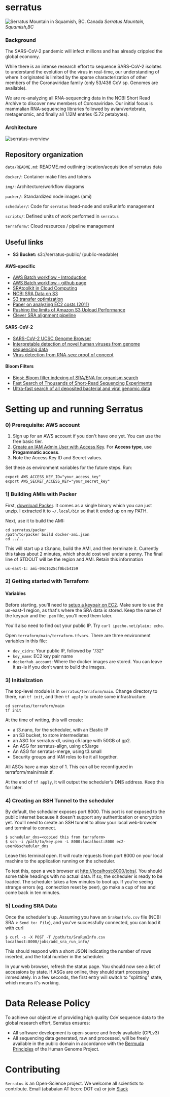 # serratus
![Serratus Mountain in Squamish, BC. Canada](img/serratus_logo.png)
*Serratus Mountain, Squamish,BC*

### Background
The SARS-CoV-2 pandemic will infect millions and has already crippled the global economy. 

While there is an intense research effort to sequence SARS-CoV-2 isolates to understand the evolution of the virus in real-time, our understanding of where it originated is limited by the sparse characterization of other members of the Coronaviridae family (only 53/436 CoV sp. Genomes are available).
 
We are re-analyzing all RNA-sequencing data in the NCBI Short Read Archive to discover new members of Coronaviridae. Our initial focus is mammalian RNA-sequencing libraries followed by avian/vertebrate, metagenomic, and finally all 1.12M entries (5.72 petabytes).

### Architecture
![serratus-overview](img/serratus_overview.png)


## Repository organization

`data/README.md`: README.md outlining location/acquisition of serratus data

`docker/`: Container make files and tokens

`img/`: Architecture/workflow diagrams

`packer/`: Standardized node images (ami)

`scheduler/`: Code for `serratus` head-node and sraRunInfo management

`scripts/`: Defined units of work performed in `serratus`

`terraform/`: Cloud resources / pipeline management


## Useful links
- **S3 Bucket:** s3://serratus-public/ (public-readable)

#### AWS-specific
- [AWS Batch workflow - Introduction](https://aws.amazon.com/blogs/compute/building-high-throughput-genomics-batch-workflows-on-aws-introduction-part-1-of-4/)
- [AWS Batch workflow - github page](https://github.com/aws-samples/aws-batch-genomics)
- [SRAtoolkit in Cloud Computing](https://www.ncbi.nlm.nih.gov/sra/docs/sra-cloud/)
- [NCBI SRA Data on S3](https://registry.opendata.aws/ncbi-sra/)
- [S3 transfer optimization](https://docs.aws.amazon.com/cli/latest/topic/s3-config.html)
- [Paper on analyzing EC2 costs (2011)](https://journals.plos.org/plosone/article?id=10.1371/journal.pone.0026624)
- [Pushing the limits of Amazon S3 Upload Performance](https://improve.dk/pushing-the-limits-of-amazon-s3-upload-performance/)
- [Clever SRA alignment pipeline](https://github.com/FredHutch/sra-pipeline
)

#### SARS-CoV-2
- [SARS-CoV-2 UCSC Genome Browser](https://genome.ucsc.edu/cgi-bin/hgTracks?db=wuhCor1)
- [Interpretable detection of novel human viruses from genome sequencing data](https://www.biorxiv.org/content/10.1101/2020.01.29.925354v3.full.pdf)
- [Virus detection from RNA-seq: proof of concept](https://www.ncbi.nlm.nih.gov/pubmed/21603639)

#### Bloom Filters
- [Bigsi: Bloom filter indexing of SRA/ENA for organism search](https://github.com/phelimb/bigsi)
- [Fast Search of Thousands of Short-Read Sequencing Experiments](https://www.ncbi.nlm.nih.gov/pmc/articles/PMC4804353/)
- [Ultra-fast search of all deposited bacterial and viral genomic data](https://www.ncbi.nlm.nih.gov/pmc/articles/PMC6420049/)


# Setting up and running Serratus

### 0) Prerequisite: AWS account

1. Sign up for an AWS account if you don't have one yet. You can use the free basic tier.
2. [Create an IAM Admin User with Access Key](https://docs.aws.amazon.com/IAM/latest/UserGuide/getting-started_create-admin-group.html). For **Access type**, use **Progammatic access**.
3. Note the Access Key ID and Secret values.

Set these as environment variables for the future steps. Run:
```
export AWS_ACCESS_KEY_ID="your_access_key"
export AWS_SECRET_ACCESS_KEY="your_secret_key"
```
### 1) Building AMIs with Packer

First, [download Packer](https://packer.io/downloads.html).  It comes as a single binary which you can just unzip.  I extracted it to `~/.local/bin` so that it ended up on my PATH.

Next, use it to build the AMI: 
```
cd serratus/packer
/path/to/packer build docker-ami.json
cd ../..
```

This will start up a t3.nano, build the AMI, and then terminate it.  Currently this takes about 2 minutes, which should cost well under a penny. The final line of STDOUT will be the region and AMI. Retain this information
```
us-east-1: ami-04c1625cf0bcb4159
```

###  2) Getting started with Terraform

#### Variables

Before starting, you'll need to [setup a keypair on EC2](https://docs.aws.amazon.com/AWSEC2/latest/UserGuide/ec2-key-pairs.html#having-ec2-create-your-key-pair).  Make sure to use the us-east-1 region, as that's where the SRA data is stored.  Keep the name of the keypair and the `.pem` file, you'll need them later.

You'll also need to find out your public IP.  Try `curl ipecho.net/plain; echo`.

Open `terraform/main/terraform.tfvars`.  There are three environment variables in this file:

 * `dev_cidrs`: Your public IP, followed by "/32"
 * `key_name`: EC2 key pair name
 * `dockerhub_account`: Where the docker images are stored.  You can leave it as-is if you don't want to build the images.

### 3) Initialization

The top-level module is in `serratus/terraform/main`.  Change directory to there, run `tf init`, and then `tf apply` to create some infrastructure.
```
cd serratus/terraform/main
tf init
```
At the time of writing, this will create:

  * a t3.nano, for the scheduler, with an Elastic IP
  * an S3 bucket, to store intermediates
  * an ASG for serratus-dl, using c5.large with 50GB of gp2.
  * An ASG for serratus-align, using c5.large
  * An ASG for serratus-merge, using t3.small
  * Security groups and IAM roles to tie it all together.

All ASGs have a max size of 1.  This can all be reconfigured in terraform/main/main.tf.

At the end of `tf apply`, it will output the scheduler's DNS address.  Keep this for later.

### 4) Creating an SSH Tunnel to the scheduler

By default, the scheduler exposes port 8000.  This port is *not* exposed to the public internet because it doesn't support any authentication or encryption yet.  You'll need to create an SSH tunnel to allow your local web-browser and terminal to connect.  

    $ scheduler_dns=<copied this from terraform>
    $ ssh -i /path/to/key.pem -L 8000:localhost:8000 ec2-user@$scheduler_dns

Leave this terminal open.  It will route requests from port 8000 on your local machine to the application running on the scheduler.

To test this, open a web browser at [http://localhost:8000/jobs/](http://localhost:8000/jobs/). You should some table headings with no actual data.  If so, the scheduler is ready to be loaded. The scheduler takes a few minutes to boot up.  If you're seeing strange errors (eg. connection reset by peer), go make a cup of tea and come back in ten minutes.

### 5) Loading SRA Data

Once the scheduler's up.  Assuming you have an `SraRunInfo.csv` file (NCBI SRA > `Send to: File`), and you've successfully connected, you can load it with curl

    $ curl -s -X POST -T /path/to/SraRunInfo.csv localhost:8000/jobs/add_sra_run_info/

This should respond with a short JSON indicating the number of rows inserted, and the total number in the scheduler.

In your web browser, refresh the status page.  You should now see a list of accessions by state.  If ASGs are online, they should start processing immediately.  In a few seconds, the first entry will switch to "splitting" state, which means it's working.


# Data Release Policy
To achieve our objective of providing high quality CoV sequence data to the global research effort, Serratus ensures:
- All software development is open-source and freely available (GPLv3)
- All sequencing data generated, raw and processed, will be freely available in the public domain in accordance with the [Bermuda Principles](https://en.wikipedia.org/wiki/Bermuda_Principles) of the Human Genome Project.

# Contributing
`Serratus` is an Open-Science project. We welcome all scientists to contribute.
Email (ababaian AT bccrc DOT ca) or join [Slack](https://join.slack.com/t/hackseq-rna/shared_invite/zt-cs2f4dy8-QZ92T8E1O_Lwrse18yXWEA)